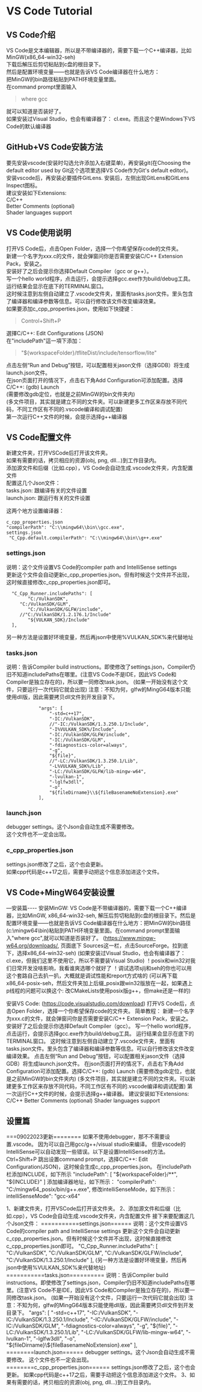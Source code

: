 # VS Code Tutorial

## VS Code介绍
VS Code是文本编辑器，所以是不带编译器的，需要下载一个C++编译器，比如MinGW(x86_64-win32-seh)  
下载后解压后剪切粘贴到c盘的根目录下。  
然后是配置环境变量——也就是告诉VS Code编译器在什么地方：  
把MinGW的bin路径粘贴到PATH环境变量里面。  
在command prompt里面输入  
> where gcc

就可以知道是否装好了。  
如果安装过Visual Studio，也会有编译器了： cl.exe。而且这个是Windows下VS Code的默认编译器  

## GitHub+VS Code安装方法
要先安装vscode(安装时勾选允许添加入右键菜单)，再安装git(在Choosing the default editor used by Git这个选项里选择VS Code作为Git's default editor)。  
安装vscode后，再安装必要插件GitLens. 安装后，左侧出现GitLens和GitLens Inspect图标。  
建议安装如下Extensions:  
C/C++  
Better Comments (optional)  
Shader languages support  

## VS Code使用说明
打开VS Code后，点击Open Folder，选择一个你希望保存code的文件夹。  
新建一个名字为xxx.c的文件，就会弹窗问你是否需要安装C/C++ Extension Pack，安装之。  
安装好了之后会提示你选择Default Compiler（gcc or g++）。  
写一个hello world程序，点击运行，会提示选择gcc.exe作为build/debug工具。  
运行结果会显示在底下的TERMINAL窗口。  
这时候注意到左侧自动建立了.vscode文件夹，里面有tasks.json文件。里头包含了编译器和编译参数等信息。可以自行修改该文件改变编译效果。  
如果要添加c_cpp_properties.json，使用如下快捷键：  
> Control+Shift+P

選擇C/C++: Edit Configurations (JSON)  
在"includePath"這一項下添加：
> "${workspaceFolder}/tfliteDist/include/tensorflow/lite"

点击左侧“Run and Debug”按钮，可以配置相关jason文件（选择GDB）将生成launch.json文件。  
在json页面打开的情况下，点击右下角Add Configuration可添加配置。选择C/C++: (gdb) Launch  
(需要修改gdb定位，也就是之前MinGW的bin文件夹内)  
(多文件项目，其实就是建立不同的文件夹。可以新建更多工作区来存放不同代码，不同工作区有不同的.vscode编译和调试配置)  
第一次运行C++文件的时候，会提示选择g++编译器  

## VS Code配置文件
新建文件夹，打开VSCode后打开该文件夹。  
如果有需要的话，拷贝相应的资源(obj, png, dll…)到工作目录内。  
添加源文件和后缀（比如.cpp），VS Code会自动生成.vscode文件夹，内含配置文件   
配置这几个Json文件：   
tasks.json: 跟编译有关的文件设置  
launch.json: 跟运行有关的文件设置  

这两个地方设置编译器：  
```
c_cpp_properties.json  
"compilerPath": "C:\\mingw64\\bin\\gcc.exe",  
settings.json  
 "C_Cpp.default.compilerPath": "C:\\mingw64\\bin\\g++.exe"  
```

### settings.json
说明：这个文件设置VS Code的compiler path and IntelliSense settings  
更新这个文件会自动更新c_cpp_properties.json。但有时候这个文件并不出现，这时候直接修改c_cpp_properties.json即可。  
```
  "C_Cpp_Runner.includePaths": [
    	"C:/VulkanSDK",
   	 "C:/VulkanSDK/GLM",
    	"C:/VulkanSDK/GLFW/include",
   	 //"C:/VulkanSDK/1.2.176.1/Include"
    	"${VULKAN_SDK}/Include"
  ],
```
另一种方法是设置好环境变量，然后再json中使用%VULKAN_SDK%来代替地址  

### tasks.json
说明：告诉Compiler build instructions。即使修改了settings.json，Compiler仍旧不知道includePaths在哪里。(注意VS Code不是IDE，因此VS Code和Compiler是独立存在的)，所以要一同修改task.json。
(如果一开始没有这个文件，只要运行一次代码它就会出现)
注意：不知为何，glfw的MingG64版本只能使用dll版，因此需要拷贝dll文件到开发目录下。
```
            "args": [
                "-std=c++17",
                "-IC:/VulkanSDK",
                //"-IC:/VulkanSDK/1.3.250.1/Include",
                "-I%VULKAN_SDK%/Include",
                "-IC:/VulkanSDK/GLFW/include",
                "-IC:/VulkanSDK/GLM",
                "-fdiagnostics-color=always",
                "-g",
                "${file}",
                //"-LC:/VulkanSDK/1.3.250.1/Lib",
                "-L%VULKAN_SDK%/Lib",
                "-LC:/VulkanSDK/GLFW/lib-mingw-w64",
                "-lvulkan-1",
                "-lglfw3dll",
                "-o",
                "${fileDirname}\\${fileBasenameNoExtension}.exe"
            ],
```

### launch.json
debugger settings。这个Json会自动生成不需要修改。  
这个文件也不一定会出现。  

### c_cpp_properties.json
settings.json修改了之后，这个也会更新。  
如果cpp代码是c++17之后，需要手动把这个信息添加进这个文件。    



## VS Code+MingW64安装设置
—安装篇----
安装MinGW:
VS Code是不带编译器的，需要下载一个C++编译器，比如MinGW, x86_64-win32-seh, 解压后剪切粘贴到c盘的根目录下。然后是配置环境变量——也就是告诉VS Code编译器在什么地方：把MinGW的bin路径(c:\mingw64\bin)粘贴到PATH环境变量里面。在command prompt里面输入"where gcc",就可以知道是否装好了。
(https://www.mingw-w64.org/downloads/, 页面底下 Sources这一栏，点击SourceForge。拉到底下，选择x86_64-win32-seh)
(如果安装过Visual Studio，也会有编译器了： cl.exe，但我们这里不使用它，所以不需要装Visual Studio)
！posix和win32对我们日常开发没啥影响，我看谁爽选哪个就好了
！调试选项sjlj和seh的你也可以用这个套路自己去扒一扒，大概就是调试性能和report方式啥的
(可以再下载x86_64-posix-seh，然后文件夹加上后缀_posix跟win32版放在一起，如果遇上p线程的问题可以换这个: 改CMakeLists使用posix版g++，但make还是一样的)

安装VS Code:
(https://code.visualstudio.com/download)
打开VS Code后，点击Open Folder，选择一个你希望保存code的文件夹。
简单教程：
新建一个名字为xxx.c的文件，就会弹窗问你是否需要安装C/C++ Extension Pack，安装之。
安装好了之后会提示你选择Default Compiler（gcc）。
写一个hello world程序，点击运行，会提示选择gcc.exe作为build/debug工具。
运行结果会显示在底下的TERMINAL窗口。
这时候注意到左侧自动建立了.vscode文件夹，里面有tasks.json文件。里头包含了编译器和编译参数等信息。可以自行修改该文件改变编译效果。
点击左侧“Run and Debug”按钮，可以配置相关jason文件（选择GDB）将生成launch.json文件。
在json页面打开的情况下，点击右下角Add Configuration可添加配置。选择C/C++: (gdb) Launch
(需要修改gdb定位，也就是之前MinGW的bin文件夹内)
(多文件项目，其实就是建立不同的文件夹。可以新建更多工作区来存放不同代码，不同工作区有不同的.vscode编译和调试配置)
第一次运行C++文件的时候，会提示选择g++编译器。
建议安装如下Extensions:
C/C++
Better Comments (optional)
Shader languages support


## 设置篇
===09022023更新========
如果不使用debugger，那不不需要设置.vscode。
因为可以自己用gcc/g++/visual studio来编译。
但是vscode的IntelliSense可以自动发现一些错误。以下是设置IntelliSense的方法。
Ctrl+Shift+P 跳出设置command prompt，选择C/C++: Edit Configuration(JSON)，这时候会生成c_cpp_properties.json。
在includePath栏添加INCLUDE，如下所示
            "includePath": [
                "${workspaceFolder}/**",
                "${INCLUDE}"
            ]
添加编译器地址，如下所示：
"compilerPath": "C:/mingw64_posix/bin/g++.exe",
修改intelliSenseMode，如下所示：
intelliSenseMode": "gcc-x64"





1、新建文件夹，打开VSCode后打开该文件夹。
2、添加源文件和后缀（比如.cpp），VS Code会自动生成.vscode文件夹，内含配置文件
接下来要配置这几个Json文件：
===========settings.json======
说明：这个文件设置VS Code的compiler path and IntelliSense settings
更新这个文件会自动更新c_cpp_properties.json。但有时候这个文件并不出现，这时候直接修改c_cpp_properties.json即可。
  "C_Cpp_Runner.includePaths": [
    "C:/VulkanSDK",
    "C:/VulkanSDK/GLM",
    "C:/VulkanSDK/GLFW/include",
    "C:/VulkanSDK/1.3.250.1/Include"
  ],
(另一种方法是设置好环境变量，然后再json中使用%VULKAN_SDK%来代替地址)
===========tasks.json==========
说明：告诉Compiler build instructions。即使修改了settings.json，Compiler仍旧不知道includePaths在哪里。(注意VS Code不是IDE，因此VS Code和Compiler是独立存在的)，所以要一同修改task.json。
(如果一开始没有这个文件，只要运行一次代码它就会出现)
注意：不知为何，glfw的MingG64版本只能使用dll版，因此需要拷贝dll文件到开发目录下。
            "args": [
                "-std=c++17",
                "-IC:/VulkanSDK",
                "-IC:/VulkanSDK/1.3.250.1/Include",
                "-IC:/VulkanSDK/GLFW/include",
                "-IC:/VulkanSDK/GLM",
                "-fdiagnostics-color=always",
                "-g",
                "${file}",
                "-LC:/VulkanSDK/1.3.250.1/Lib",
                "-LC:/VulkanSDK/GLFW/lib-mingw-w64",
                "-lvulkan-1",
                "-lglfw3dll",
                "-o",
                "${fileDirname}\\${fileBasenameNoExtension}.exe"
            ],
========launch.json======
debugger settings。这个Json会自动生成不需要修改。
这个文件也不一定会出现。
========c_cpp_properties.json======
settings.json修改了之后，这个也会更新。
如果cpp代码是c++17之后，需要手动把这个信息添加进这个文件。
3、如果有需要的话，拷贝相应的资源(obj, png, dll…)到工作目录内。





